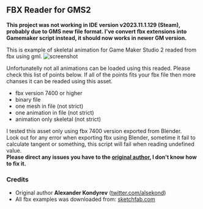 ## FBX Reader for GMS2
**This project was not working in IDE version v2023.11.1.129 (Steam), probably due to GMS new file format. I've convert fbx extensions into Gamemaker script instead, it should now works in newer GM version.**

This is example of skeletal animation for Game Maker Studio 2 readed from fbx using gml.
![screenshot](https://i.imgur.com/vqBnRhg.jpg)

Unfortunatelly not all animations can be loaded using this readed. Please check this list of points below. If all of the points fits your fbx file then more chanses it can be readed using this asset.
* fbx version 7400 or higher
* binary file
* one mesh in file (not strict)
* one animation in file (not strict)
* animation only skeletal (not strict)

I tested this asset only using fbx 7400 version exported from Blender.  
Look out for any error when exporting fbx using Blender, sometime it fail to calculate tangent or something, this script will fail when reading undefined value.  
**Please direct any issues you have to the [original author](https://github.com/alsekond/fbx_reader), I don't know how to fix it.**

### Credits
* Original author **Alexander Kondyrev** ([twitter.com/alsekond](https://twitter.com/alsekond))
* All fbx examples was downloaded from: [sketchfab.com](https://sketchfab.com)
